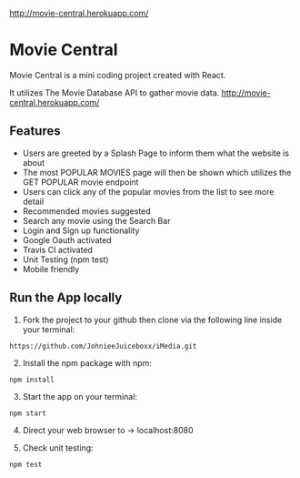 http://movie-central.herokuapp.com/

# Movie Central

Movie Central is a mini coding project created with React.

It utilizes The Movie Database API to gather movie data.
http://movie-central.herokuapp.com/


## Features

* Users are greeted by a Splash Page to inform them what the website is about
* The most POPULAR MOVIES page will then be shown which utilizes the GET POPULAR movie endpoint
* Users can click any of the popular movies from the list to see more detail
* Recommended movies suggested
* Search any movie using the Search Bar
* Login and Sign up functionality
* Google Oauth activated
* Travis CI activated
* Unit Testing (npm test)
* Mobile friendly

## Run the App locally

1. Fork the project to your github then clone via the following line inside your terminal:
```
https://github.com/JohnieeJuiceboxx/iMedia.git
```
2. Install the npm package with npm:
```
npm install
```
3. Start the app on your terminal:
```
npm start
```
4. Direct your web browser to -> localhost:8080 

5. Check unit testing:
```
npm test
```
